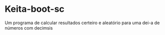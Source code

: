 # Keita-boot-sc
Um programa de calcular resultados certeiro e aleatório para uma dei-a de números com decimsis
